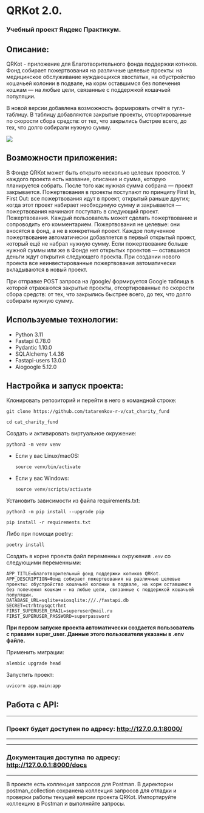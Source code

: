 # QRKot 2.0.
### Учебный проект Яндекс Практикум. 
## Описание:
QRKot - приложение для Благотворительного фонда поддержки котиков. 
Фонд собирает пожертвования на различные целевые проекты: на медицинское обслуживание нуждающихся хвостатых, 
на обустройство кошачьей колонии в подвале, на корм оставшимся без попечения кошкам — на любые цели, 
связанные с поддержкой кошачьей популяции.

В новой версии добавлена возможность формировать отчёт в гугл-таблицу. 
В таблицу добавляются закрытые проекты, отсортированные по скорости сбора средств: 
от тех, что закрылись быстрее всего, до тех, что долго собирали нужную сумму.

<image src="https://i.postimg.cc/zXpzv26s/sprint2-picture1-1672399951.png">

## Возможности приложения:
В Фонде QRKot может быть открыто несколько целевых проектов. У каждого проекта есть название, описание и сумма, 
которую планируется собрать.
После того как нужная сумма собрана — проект закрывается.
Пожертвования в проекты поступают по принципу First In, First Out: все пожертвования идут в проект, открытый раньше других; 
когда этот проект набирает необходимую сумму и закрывается — пожертвования начинают поступать в следующий проект.
Пожертвования. Каждый пользователь может сделать пожертвование и сопроводить его комментарием. 
Пожертвования не целевые: они вносятся в фонд, а не в конкретный проект. 
Каждое полученное пожертвование автоматически добавляется в первый открытый проект, который ещё не набрал нужную сумму. 
Если пожертвование больше нужной суммы или же в Фонде нет открытых проектов — оставшиеся деньги ждут открытия следующего проекта. 
При создании нового проекта все неинвестированные пожертвования автоматически вкладываются в новый проект.

При отправке POST запроса на /google/ формируется Google таблица в которой 
отражаются закрытые проекты, отсортированные по скорости сбора средств: 
от тех, что закрылись быстрее всего, до тех, что долго собирали нужную сумму.

## Используемые технологии:
- Python 3.11
- Fastapi 0.78.0
- Pydantic 1.10.0
- SQLAlchemy 1.4.36
- Fastapi-users 13.0.0
- Aiogoogle 5.12.0

## Настройка и запуск проекта: 
Клонировать репозиторий и перейти в него в командной строке:

```
git clone https://github.com/tatarenkov-r-v/cat_charity_fund
```

```
cd cat_charity_fund
```

Создать и активировать виртуальное окружение:

```
python3 -m venv venv
```

* Если у вас Linux/macOS:

    ```
    source venv/bin/activate
    ```

* Если у вас Windows:

    ```
    source venv/scripts/activate
    ```

Установить зависимости из файла requirements.txt:

```
python3 -m pip install --upgrade pip
```

```
pip install -r requirements.txt
```
Либо при помощи poetry:
```
poetry install
```


Создать в корне проекта файл переменных окружения `.env` со следующими переменными:
```
APP_TITLE=Благотворительный фонд поддержки котиков QRKot.
APP_DESCRIPTION=Фонд собирает пожертвования на различные целевые проекты: обустройство кошачьей колонии в подвале, на корм оставшимся без попечения кошкам — на любые цели, связанные с поддержкой кошачьей популяции.
DATABASE_URL=sqlite+aiosqlite:///./fastapi.db
SECRET=ctrhtnysqctrhnt
FIRST_SUPERUSER_EMAIL=superuser@mail.ru
FIRST_SUPERUSER_PASSWORD=superpassword
```
**При первом запуске проекта автоматически создается пользователь с правами super_user.
Данные этого пользователя указаны в .env файле.**

Применить миграции:
```commandline
alembic upgrade head
```

Запустить проект:

```commandline
uvicorn app.main:app
```


## Работа с API:
***
### Проект будет доступен по адресу: http://127.0.0.1:8000/ 
***
***
### Документация доступна по адресу: http://127.0.0.1:8000/docs
***

В проекте есть коллекция запросов для Postman. В директории postman_collection сохранена коллекция запросов для отладки 
и проверки работы текущей версии проекта QRKot.
Импортируйте коллекцию в Postman и выполняйте запросы.